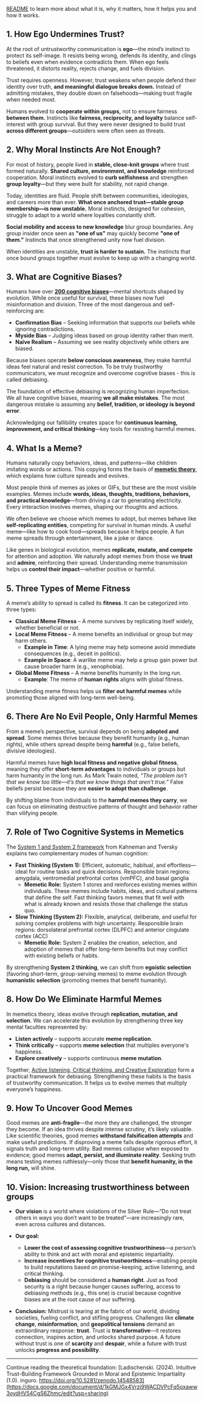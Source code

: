 [README](https://github.com/Inguro-OU/debiased-self/blob/main/README.md) to learn more about what it is, why it matters, how it helps you and how it works.

## **1. How Ego Undermines Trust?**

At the root of untrustworthy communication is **ego**—the mind’s instinct to protect its self-image. It resists being wrong, defends its identity, and clings to beliefs even when evidence contradicts them. When ego feels threatened, it distorts reality, rejects change, and fuels division.

Trust requires openness. However, trust weakens when people defend their identity over truth, **and meaningful dialogue breaks down.** Instead of admitting mistakes, they double down on falsehoods—making trust fragile when needed most.

Humans evolved to **cooperate within groups,** not to ensure fairness **between them.** Instincts like **fairness, reciprocity, and loyalty** balance self-interest with group survival. But they were never designed to build trust **across different groups**—outsiders were often seen as threats.

## **2. Why Moral Instincts Are Not Enough?**

For most of history, people lived in **stable, close-knit groups** where trust formed naturally. **Shared culture, environment, and knowledge** reinforced cooperation. Moral instincts evolved to **curb selfishness** and strengthen **group loyalty**—but they were built for stability, not rapid change.

Today, identities are fluid. People shift between communities, ideologies, and careers more than ever. **What once anchored trust—stable group membership—is now unstable.** Moral instincts, designed for cohesion, struggle to adapt to a world where loyalties constantly shift.

**Social mobility and access to new knowledge** blur group boundaries. Any group insider once seen as **"one of us"** may quickly become **"one of them."** Instincts that once strengthened unity now fuel division.

When identities are unstable, **trust is harder to sustain.** The instincts that once bound groups together must evolve to keep up with a changing world.

## **3.** What are Cognitive Biases?

Humans have over [**200 cognitive biases**](https://en.wikipedia.org/wiki/List_of_cognitive_biases)—mental shortcuts shaped by evolution. While once useful for survival, these biases now fuel misinformation and division. Three of the most dangerous and self-reinforcing are:

- **Confirmation Bias** – Seeking information that supports our beliefs while ignoring contradictions.
- **Myside Bias** – Judging ideas based on group identity rather than merit.
- **Naïve Realism** – Assuming we see reality objectively while others are biased.

Because biases operate **below conscious awareness**, they make harmful ideas feel natural and resist correction. To be truly trustworthy communicators, we must recognize and overcome cognitive biases - this is called debiasing.

The foundation of effective debiasing is recognizing human imperfection. We all have cognitive biases, meaning **we all make mistakes**. The most dangerous mistake is assuming any **belief, tradition, or ideology is beyond error**.

Acknowledging our fallibility creates space for **continuous learning, improvement, and critical thinking**—key tools for resisting harmful memes.

## 4. What Is a Meme?

Humans naturally copy behaviors, ideas, and patterns—like children imitating words or actions. This copying forms the basis of [**memetic theory**](https://en.wikipedia.org/wiki/Memetics), which explains how culture spreads and evolves.

Most people think of memes as jokes or GIFs, but these are the most visible examples. Memes include **words, ideas, thoughts, traditions, behaviors, and practical knowledge**—from driving a car to generating electricity. Every interaction involves memes, shaping our thoughts and actions.

We often believe we choose which memes to adopt, but memes behave like **self-replicating entities**, competing for survival in human minds. A useful meme—like how to cook food—spreads because it helps people. A fun meme spreads through entertainment, like a joke or dance.

Like genes in biological evolution, memes **replicate, mutate, and compete** for attention and adoption. We naturally adopt memes from those we **trust** and **admire**, reinforcing their spread. Understanding meme transmission helps us **control their impact**—whether positive or harmful.

## 5. Three Types of Meme Fitness

A meme’s ability to spread is called its **fitness**. It can be categorized into three types:

- **Classical Meme Fitness** – A meme survives by replicating itself widely, whether beneficial or not.
- **Local Meme Fitness** – A meme benefits an individual or group but may harm others.
    - **Example in Time**: A lying meme may help someone avoid immediate consequences (e.g., deceit in politics).
    - **Example in Space**: A warlike meme may help a group gain power but cause broader harm (e.g., xenophobia).
- **Global Meme Fitness** – A meme benefits humanity in the long run.
    - **Example**: The meme of **human rights** aligns with global fitness.

Understanding meme fitness helps us **filter out harmful memes** while promoting those aligned with long-term well-being.

## 6. There Are No Evil People, Only Harmful Memes

From a meme’s perspective, survival depends on being **adopted and spread**. Some memes thrive because they benefit humanity (e.g., human rights), while others spread despite being **harmful** (e.g., false beliefs, divisive ideologies).

Harmful memes have **high local fitness and negative global fitness**, meaning they offer **short-term advantages** to individuals or groups but harm humanity in the long run. As Mark Twain noted, *“The problem isn’t that we know too little—it’s that we know things that aren’t true.”* False beliefs persist because they are **easier to adopt than challenge**.

By shifting blame from individuals to the **harmful memes they carry**, we can focus on eliminating destructive patterns of thought and behavior rather than vilifying people.

## 7. Role of Two Cognitive Systems in Memetics

The [System 1 and System 2 framework](https://en.wikipedia.org/wiki/Thinking,_Fast_and_Slow) from Kahneman and Tversky explains two complementary modes of human cognition:

- **Fast Thinking (System 1):** Efficient, automatic, habitual, and effortless—ideal for routine tasks and quick decisions. Responsible brain regions: amygdala, ventromedial prefrontal cortex (vmPFC), and basal ganglia
    - **Memetic Role:** System 1 stores and reinforces existing memes within individuals. These memes include habits, ideas, and cultural patterns that define the self. Fast thinking favors memes that fit well with what is already known and resists those that challenge the status quo.
- **Slow Thinking (System 2):** Flexible, analytical, deliberate, and useful for solving complex problems with high uncertainty. Responsible brain regions: dorsolateral prefrontal cortex (DLPFC) and anterior cingulate cortex (ACC)
    - **Memetic Role:** System 2 enables the creation, selection, and adoption of memes that offer long-term benefits but may conflict with existing beliefs or habits.

By strengthening **System 2 thinking**, we can shift from **egoistic selection** (favoring short-term, group-serving memes) to meme evolution through **humanistic selection** (promoting memes that benefit humanity).

## 8. How Do We Eliminate Harmful Memes

In memetics theory, ideas evolve through **replication, mutation, and selection**. We can accelerate this evolution by strengthening three key mental faculties represented by:

- **Listen actively** – supports accurate **meme replication**.
- **Think critically** – supports **meme selection** that multiples everyone's happiness.
- **Explore creatively** – supports continuous **meme mutation**.

Together, [Active listening, Critical thinking, and Creative Exploration](https://github.com/Inguro-OU/war-of-memes/blob/main/README.md#trustworthy-communication-habits) form a practical framework for debiasing. Strengthening these habits is the basis of trustworthy communication. It helps us to evolve memes that multiply everyone’s happiness.

## 9. How To Uncover Good Memes

Good memes are **anti-fragile**—the more they are challenged, the stronger they become. If an idea thrives despite intense scrutiny, it’s likely valuable. Like scientific theories, good memes **withstand falsification attempts** and make useful predictions. If disproving a meme fails despite rigorous effort, it signals truth and long-term utility. Bad memes collapse when exposed to evidence; good memes **adapt, persist, and illuminate reality**. Seeking truth means testing memes ruthlessly—only those that **benefit humanity, in the long run,** will shine.

## 10. Vision: Increasing trustworthiness between groups

- **Our vision** is a world where violations of the Silver Rule—“Do not treat others in ways you don’t want to be treated”—are increasingly rare, even across cultures and distances.
- **Our goal:**
    - **Lower the cost of assessing cognitive trustworthiness**—a person’s ability to think and act with moral and epistemic impartiality.
    - **Increase incentives for cognitive trustworthiness**—enabling people to build reputations based on promise-keeping, active listening, and critical thinking.
    - **Debiasing** should be considered a **human right**. Just as food security is a right because hunger causes suffering, access to debiasing methods (e.g., this one) is crucial because cognitive biases are at the root cause of our suffering.

- **Conclusion:** Mistrust is tearing at the fabric of our world, dividing societies, fueling conflict, and stifling progress. Challenges like **climate change**, **misinformation**, and **geopolitical tensions** demand an extraordinary response: **trust**. Trust is **transformative**—it restores connection, inspires action, and unlocks shared purpose. A future without trust is one of **scarcity** and **despair**, while a future with trust unlocks **progress and possibility**.
___

Continue reading the theoretical foundation: [Ladischenski. (2024). Intuitive Trust-Building Framework Grounded in Moral and Epistemic Impartiality (1.0). inguro. https://doi.org/10.5281/zenodo.14548583](https://docs.google.com/document/d/1kGMJGx4Vrzi9WACDVPcFq5oxaww3oydHV54CgS6Zhmc/edit?usp=sharing)
